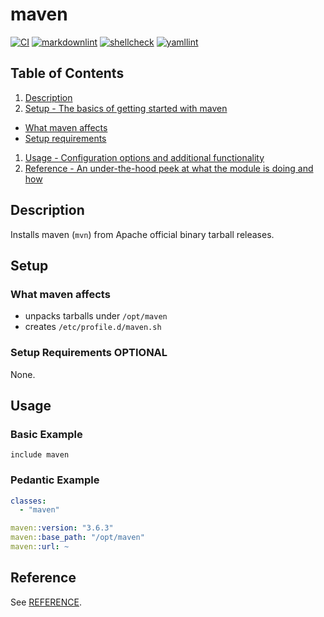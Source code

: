 # maven

[![CI](https://github.com/lsst-it/puppet-maven/actions/workflows/ci.yml/badge.svg)](https://github.com/lsst-it/puppet-maven/actions/workflows/ci.yml)
[![markdownlint](https://github.com/lsst-it/puppet-maven/actions/workflows/markdownlint.yaml/badge.svg)](https://github.com/lsst-it/puppet-maven/actions/workflows/markdownlint.yaml)
[![shellcheck](https://github.com/lsst-it/puppet-maven/actions/workflows/shellcheck.yaml/badge.svg)](https://github.com/lsst-it/puppet-maven/actions/workflows/shellcheck.yaml)
[![yamllint](https://github.com/lsst-it/puppet-maven/actions/workflows/yamllint.yaml/badge.svg)](https://github.com/lsst-it/puppet-maven/actions/workflows/yamllint.yaml)

## Table of Contents

1. [Description](#description)
1. [Setup - The basics of getting started with maven](#setup)
  * [What maven affects](#what-maven-affects)
  * [Setup requirements](#setup-requirements)
1. [Usage - Configuration options and additional functionality](#usage)
1. [Reference - An under-the-hood peek at what the module is doing and how](#reference)

## Description

Installs maven (`mvn`) from Apache official binary tarball releases.

## Setup

### What maven affects

* unpacks tarballs under `/opt/maven`
* creates `/etc/profile.d/maven.sh`

### Setup Requirements **OPTIONAL**

None.

## Usage

### Basic Example

```puppet
include maven
```

### Pedantic Example

```yaml
classes:
  - "maven"

maven::version: "3.6.3"
maven::base_path: "/opt/maven"
maven::url: ~
```

## Reference

See [REFERENCE](REFERENCE.md).
